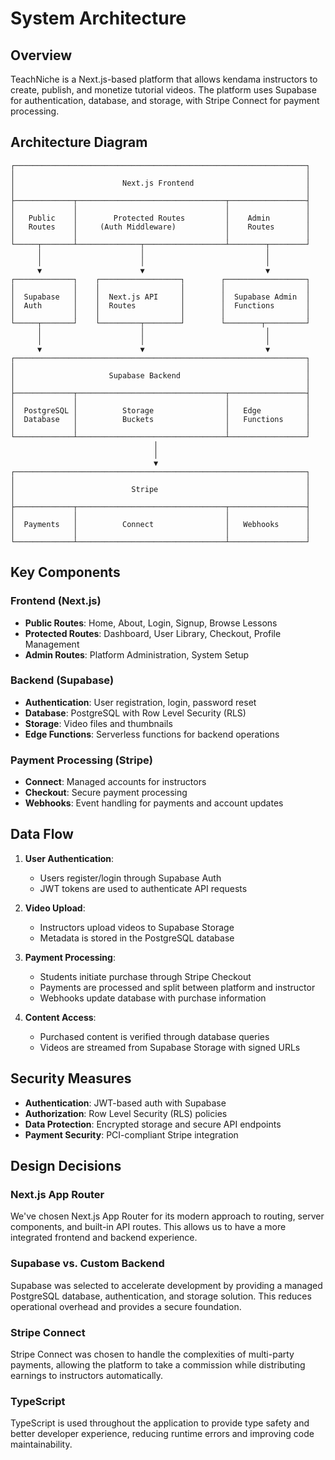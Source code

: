 # System Architecture

## Overview

TeachNiche is a Next.js-based platform that allows kendama instructors to create, publish, and monetize tutorial videos. The platform uses Supabase for authentication, database, and storage, with Stripe Connect for payment processing.

## Architecture Diagram

```
┌─────────────────────────────────────────────────────────────────┐
│                                                                 │
│                        Next.js Frontend                         │
│                                                                 │
├─────────────┬─────────────────────────────────┬─────────────────┤
│             │                                 │                 │
│   Public    │        Protected Routes         │    Admin        │
│   Routes    │     (Auth Middleware)           │    Routes       │
│             │                                 │                 │
└─────┬───────┴──────────────┬──────────────────┴────────┬────────┘
      │                      │                           │
      │                      │                           │
      ▼                      ▼                           ▼
┌─────────────┐    ┌──────────────────┐        ┌──────────────────┐
│             │    │                  │        │                  │
│  Supabase   │    │  Next.js API     │        │  Supabase Admin  │
│  Auth       │    │  Routes          │        │  Functions       │
│             │    │                  │        │                  │
└─────┬───────┘    └─────────┬────────┘        └────────┬─────────┘
      │                      │                           │
      │                      │                           │
      ▼                      ▼                           ▼
┌─────────────────────────────────────────────────────────────────┐
│                                                                 │
│                     Supabase Backend                            │
│                                                                 │
├─────────────┬─────────────────────────────────┬─────────────────┤
│             │                                 │                 │
│  PostgreSQL │          Storage                │   Edge          │
│  Database   │          Buckets                │   Functions     │
│             │                                 │                 │
└─────────────┴─────────────────────────────────┴─────────────────┘
                                │
                                │
                                ▼
┌─────────────────────────────────────────────────────────────────┐
│                                                                 │
│                          Stripe                                 │
│                                                                 │
├─────────────┬─────────────────────────────────┬─────────────────┤
│             │                                 │                 │
│  Payments   │          Connect                │   Webhooks      │
│             │                                 │                 │
└─────────────┴─────────────────────────────────┴─────────────────┘
```

## Key Components

### Frontend (Next.js)

- **Public Routes**: Home, About, Login, Signup, Browse Lessons
- **Protected Routes**: Dashboard, User Library, Checkout, Profile Management
- **Admin Routes**: Platform Administration, System Setup

### Backend (Supabase)

- **Authentication**: User registration, login, password reset
- **Database**: PostgreSQL with Row Level Security (RLS)
- **Storage**: Video files and thumbnails
- **Edge Functions**: Serverless functions for backend operations

### Payment Processing (Stripe)

- **Connect**: Managed accounts for instructors
- **Checkout**: Secure payment processing
- **Webhooks**: Event handling for payments and account updates

## Data Flow

1. **User Authentication**:
   - Users register/login through Supabase Auth
   - JWT tokens are used to authenticate API requests

2. **Video Upload**:
   - Instructors upload videos to Supabase Storage
   - Metadata is stored in the PostgreSQL database

3. **Payment Processing**:
   - Students initiate purchase through Stripe Checkout
   - Payments are processed and split between platform and instructor
   - Webhooks update database with purchase information

4. **Content Access**:
   - Purchased content is verified through database queries
   - Videos are streamed from Supabase Storage with signed URLs

## Security Measures

- **Authentication**: JWT-based auth with Supabase
- **Authorization**: Row Level Security (RLS) policies
- **Data Protection**: Encrypted storage and secure API endpoints
- **Payment Security**: PCI-compliant Stripe integration

## Design Decisions

### Next.js App Router

We've chosen Next.js App Router for its modern approach to routing, server components, and built-in API routes. This allows us to have a more integrated frontend and backend experience.

### Supabase vs. Custom Backend

Supabase was selected to accelerate development by providing a managed PostgreSQL database, authentication, and storage solution. This reduces operational overhead and provides a secure foundation.

### Stripe Connect

Stripe Connect was chosen to handle the complexities of multi-party payments, allowing the platform to take a commission while distributing earnings to instructors automatically.

### TypeScript

TypeScript is used throughout the application to provide type safety and better developer experience, reducing runtime errors and improving code maintainability.
